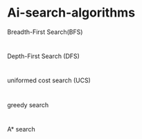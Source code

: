# Ai-search-algorithms
Breadth-First Search(BFS)	
# 
Depth-First Search (DFS) 
#
uniformed cost search (UCS)
#
greedy search
#
A* search

